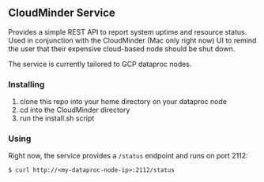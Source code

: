 ## CloudMinder Service

Provides a simple REST API to report system uptime and resource status. Used in conjunction with the CloudMinder (Mac only right now) UI to remind the user that their expensive cloud-based node should be shut down.

The service is currently tailored to GCP dataproc nodes.

### Installing

1. clone this repo into your home directory on your dataproc node
2. cd into the CloudMinder directory
3. run the install.sh script

### Using

Right now, the service provides a `/status` endpoint and runs on port 2112:

    $ curl http://<my-dataproc-node-ip>:2112/status
